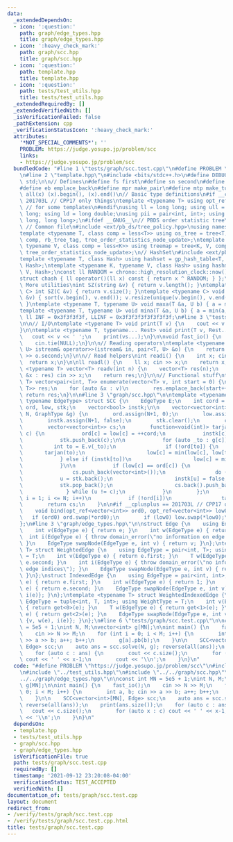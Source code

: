 ```yaml
---
data:
  _extendedDependsOn:
  - icon: ':question:'
    path: graph/edge_types.hpp
    title: graph/edge_types.hpp
  - icon: ':heavy_check_mark:'
    path: graph/scc.hpp
    title: graph/scc.hpp
  - icon: ':question:'
    path: template.hpp
    title: template.hpp
  - icon: ':question:'
    path: tests/test_utils.hpp
    title: tests/test_utils.hpp
  _extendedRequiredBy: []
  _extendedVerifiedWith: []
  _isVerificationFailed: false
  _pathExtension: cpp
  _verificationStatusIcon: ':heavy_check_mark:'
  attributes:
    '*NOT_SPECIAL_COMMENTS*': ''
    PROBLEM: https://judge.yosupo.jp/problem/scc
    links:
    - https://judge.yosupo.jp/problem/scc
  bundledCode: "#line 1 \"tests/graph/scc.test.cpp\"\n#define PROBLEM \"https://judge.yosupo.jp/problem/scc\"\
    \n#line 2 \"template.hpp\"\n#include <bits/stdc++.h>\n#define DEBUG 1\nusing namespace\
    \ std;\n\n// Defines\n#define fs first\n#define sn second\n#define pb push_back\n\
    #define eb emplace_back\n#define mpr make_pair\n#define mtp make_tuple\n#define\
    \ all(x) (x).begin(), (x).end()\n// Basic type definitions\n#if __cplusplus ==\
    \ 201703L // CPP17 only things\ntemplate <typename T> using opt_ref = optional<reference_wrapper<T>>;\
    \ // for some templates\n#endif\nusing ll = long long; using ull = unsigned long\
    \ long; using ld = long double;\nusing pii = pair<int, int>; using pll = pair<long\
    \ long, long long>;\n#ifdef __GNUG__\n// PBDS order statistic tree\n#include <ext/pb_ds/assoc_container.hpp>\
    \ // Common file\n#include <ext/pb_ds/tree_policy.hpp>\nusing namespace __gnu_pbds;\n\
    template <typename T, class comp = less<T>> using os_tree = tree<T, null_type,\
    \ comp, rb_tree_tag, tree_order_statistics_node_update>;\ntemplate <typename K,\
    \ typename V, class comp = less<K>> using treemap = tree<K, V, comp, rb_tree_tag,\
    \ tree_order_statistics_node_update>;\n// HashSet\n#include <ext/pb_ds/assoc_container.hpp>\n\
    template <typename T, class Hash> using hashset = gp_hash_table<T, null_type,\
    \ Hash>;\ntemplate <typename K, typename V, class Hash> using hashmap = gp_hash_table<K,\
    \ V, Hash>;\nconst ll RANDOM = chrono::high_resolution_clock::now().time_since_epoch().count();\n\
    struct chash { ll operator()(ll x) const { return x ^ RANDOM; } };\n#endif\n//\
    \ More utilities\nint SZ(string &v) { return v.length(); }\ntemplate <typename\
    \ C> int SZ(C &v) { return v.size(); }\ntemplate <typename C> void UNIQUE(vector<C>\
    \ &v) { sort(v.begin(), v.end()); v.resize(unique(v.begin(), v.end()) - v.begin());\
    \ }\ntemplate <typename T, typename U> void maxa(T &a, U b) { a = max(a, b); }\n\
    template <typename T, typename U> void mina(T &a, U b) { a = min(a, b); }\nconst\
    \ ll INF = 0x3f3f3f3f, LLINF = 0x3f3f3f3f3f3f3f3f;\n#line 3 \"tests/test_utils.hpp\"\
    \n\n// I/O\ntemplate <typename T> void print(T v) {\n    cout << v << '\\n';\n\
    }\n\ntemplate <typename T, typename... Rest> void print(T v, Rest... vs) {\n \
    \   cout << v << ' ';\n    print(vs...);\n}\n\nvoid fast_io() {\n    ios_base::sync_with_stdio(false);\n\
    \    cin.tie(NULL);\n}\n\n// Reading operators\ntemplate <typename T, typename\
    \ U> istream& operator>>(istream& in, pair<T, U> &o) {\n    return in >> o.first\
    \ >> o.second;\n}\n\n// Read helpers\nint readi() {\n    int x; cin >> x;\n  \
    \  return x;\n}\n\nll readl() {\n    ll x; cin >> x;\n    return x;\n}\n\ntemplate\
    \ <typename T> vector<T> readv(int n) {\n    vector<T> res(n);\n    for (auto\
    \ &x : res) cin >> x;\n    return res;\n}\n\n// Functional stuff\ntemplate <typename\
    \ T> vector<pair<int, T>> enumerate(vector<T> v, int start = 0) {\n    vector<pair<int,\
    \ T>> res;\n    for (auto &x : v)\n        res.emplace_back(start++, x);\n   \
    \ return res;\n}\n\n#line 3 \"graph/scc.hpp\"\n\ntemplate <typename GraphType,\
    \ typename EdgeType> struct SCC {\n    EdgeType E;\n    int cord = 0;\n    vector<int>\
    \ ord, low, stk;\n    vector<bool> instk;\n\n    vector<vector<int>> solve(int\
    \ N, GraphType &g) {\n        ord.assign(N+1, 0);\n        low.assign(N+1, 0);\n\
    \        instk.assign(N+1, false);\n        stk.clear();\n        cord = 0;\n\n\
    \        vector<vector<int>> cs;\n        function<void(int)> tarjan = [&] (int\
    \ c) {\n            ord[c] = low[c] = ++cord;\n            instk[c] = true;\n\
    \            stk.push_back(c);\n\n            for (auto _to : g[c]) {\n      \
    \          int to = E.v(_to);\n                if (!ord[to]) {\n             \
    \       tarjan(to);\n                    low[c] = min(low[c], low[to]);\n    \
    \            } else if (instk[to])\n                    low[c] = min(low[c], ord[to]);\n\
    \            }\n\n            if (low[c] == ord[c]) {\n                int u;\n\
    \                cs.push_back(vector<int>());\n                do {\n        \
    \            u = stk.back();\n                    instk[u] = false;\n        \
    \            stk.pop_back();\n                    cs.back().push_back(u);\n  \
    \              } while (u != c);\n            }\n        };\n        for (int\
    \ i = 1; i <= N; i++)\n            if (!ord[i])\n                tarjan(i);\n\n\
    \        return cs;\n    }\n\n#if __cplusplus == 201703L // CPP17 only things\n\
    \    void bind(opt_ref<vector<int>> ord0, opt_ref<vector<int>> low0) {\n     \
    \   if (ord0) ord.swap(*ord0);\n        if (low0) low.swap(*low0);\n    }\n#endif\n\
    };\n#line 3 \"graph/edge_types.hpp\"\n\nstruct Edge {\n    using EdgeType = int;\n\
    \    int v(EdgeType e) { return e; }\n    int w(EdgeType e) { return 1; }\n  \
    \  int i(EdgeType e) { throw domain_error(\"no information on edge indices\");\
    \ }\n    EdgeType swapNode(EdgeType e, int v) { return v; }\n};\ntemplate <typename\
    \ T> struct WeightedEdge {\n    using EdgeType = pair<int, T>; using WeightType\
    \ = T;\n    int v(EdgeType e) { return e.first; }\n    T w(EdgeType e) { return\
    \ e.second; }\n    int i(EdgeType e) { throw domain_error(\"no information on\
    \ edge indices\"); }\n    EdgeType swapNode(EdgeType e, int v) { return {v, w(e)};\
    \ }\n};\nstruct IndexedEdge {\n    using EdgeType = pair<int, int>;\n    int v(EdgeType\
    \ e) { return e.first; }\n    int w(EdgeType e) { return 1; }\n    int i(EdgeType\
    \ e) { return e.second; }\n    EdgeType swapNode(EdgeType e, int v) { return {v,\
    \ i(e)}; }\n};\ntemplate <typename T> struct WeightedIndexedEdge {\n    using\
    \ EdgeType = tuple<int, T, int>; using WeightType = T;\n    int v(EdgeType e)\
    \ { return get<0>(e); }\n    T w(EdgeType e) { return get<1>(e); }\n    int i(EdgeType\
    \ e) { return get<2>(e); }\n    EdgeType swapNode(EdgeType e, int v) { return\
    \ {v, w(e), i(e)}; }\n};\n#line 6 \"tests/graph/scc.test.cpp\"\n\nconst int MN\
    \ = 5e5 + 1;\nint N, M;\nvector<int> g[MN];\n\nint main() {\n    fast_io();\n\
    \    cin >> N >> M;\n    for (int i = 0; i < M; i++) {\n        int a, b; cin\
    \ >> a >> b; a++; b++;\n        g[a].pb(b);\n    }\n\n    SCC<vector<int>[MN],\
    \ Edge> scc;\n    auto ans = scc.solve(N, g); reverse(all(ans));\n    print(ans.size());\n\
    \    for (auto c : ans) {\n        cout << c.size();\n        for (auto x : c)\
    \ cout << ' ' << x-1;\n        cout << '\\n';\n    }\n}\n"
  code: "#define PROBLEM \"https://judge.yosupo.jp/problem/scc\"\n#include \"../../template.hpp\"\
    \n#include \"../test_utils.hpp\"\n#include \"../../graph/scc.hpp\"\n#include \"\
    ../../graph/edge_types.hpp\"\n\nconst int MN = 5e5 + 1;\nint N, M;\nvector<int>\
    \ g[MN];\n\nint main() {\n    fast_io();\n    cin >> N >> M;\n    for (int i =\
    \ 0; i < M; i++) {\n        int a, b; cin >> a >> b; a++; b++;\n        g[a].pb(b);\n\
    \    }\n\n    SCC<vector<int>[MN], Edge> scc;\n    auto ans = scc.solve(N, g);\
    \ reverse(all(ans));\n    print(ans.size());\n    for (auto c : ans) {\n     \
    \   cout << c.size();\n        for (auto x : c) cout << ' ' << x-1;\n        cout\
    \ << '\\n';\n    }\n}\n"
  dependsOn:
  - template.hpp
  - tests/test_utils.hpp
  - graph/scc.hpp
  - graph/edge_types.hpp
  isVerificationFile: true
  path: tests/graph/scc.test.cpp
  requiredBy: []
  timestamp: '2021-09-12 23:20:08-04:00'
  verificationStatus: TEST_ACCEPTED
  verifiedWith: []
documentation_of: tests/graph/scc.test.cpp
layout: document
redirect_from:
- /verify/tests/graph/scc.test.cpp
- /verify/tests/graph/scc.test.cpp.html
title: tests/graph/scc.test.cpp
---
```

